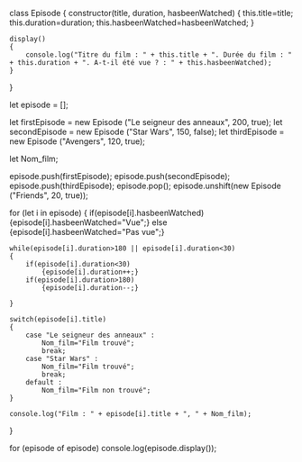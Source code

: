 class Episode 
{
    constructor(title, duration, hasbeenWatched)
    {
        this.title=title;
        this.duration=duration;
        this.hasbeenWatched=hasbeenWatched;
    }

    display()
    {
        console.log("Titre du film : " + this.title + ". Durée du film : " + this.duration + ". A-t-il été vue ? : " + this.hasbeenWatched);
    }
}

let episode = [];

let firstEpisode = new Episode ("Le seigneur des anneaux", 200, true);
let secondEpisode = new Episode ("Star Wars", 150, false);
let thirdEpisode = new Episode ("Avengers", 120, true);

let Nom_film;

episode.push(firstEpisode);
episode.push(secondEpisode);
episode.push(thirdEpisode);
episode.pop();
episode.unshift(new Episode ("Friends", 20, true));

for (let i in episode)
{
    if(episode[i].hasbeenWatched)
        {episode[i].hasbeenWatched="Vue";}
    else
        {episode[i].hasbeenWatched="Pas vue";}

    while(episode[i].duration>180 || episode[i].duration<30)
    {
        if(episode[i].duration<30)
            {episode[i].duration++;}
        if(episode[i].duration>180)
            {episode[i].duration--;}
        
    }
    
    switch(episode[i].title)
    {
        case "Le seigneur des anneaux" :
            Nom_film="Film trouvé";
            break;
        case "Star Wars" :
            Nom_film="Film trouvé";
            break;
        default :
            Nom_film="Film non trouvé";
    }

    console.log("Film : " + episode[i].title + ", " + Nom_film);
}

for (episode of episode)
    console.log(episode.display());